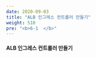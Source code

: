 ```yaml
---
date: 2020-09-03
title: "ALB 인그레스 컨트롤러 만들기"
weight: 510
pre: "<b>6-1  </b>"
---
```


#### ALB 인그레스 컨트롤러 만들기